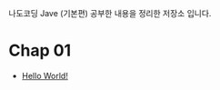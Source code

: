 나도코딩 Jave (기본편) 공부한 내용을 정리한 저장소 입니다.

# Chap 01
- <a href="https://github.com/oheeo/NadoCording_Java/blob/master/src/chap_01/_01_HelloWorld.java">Hello World!</a><br/>
